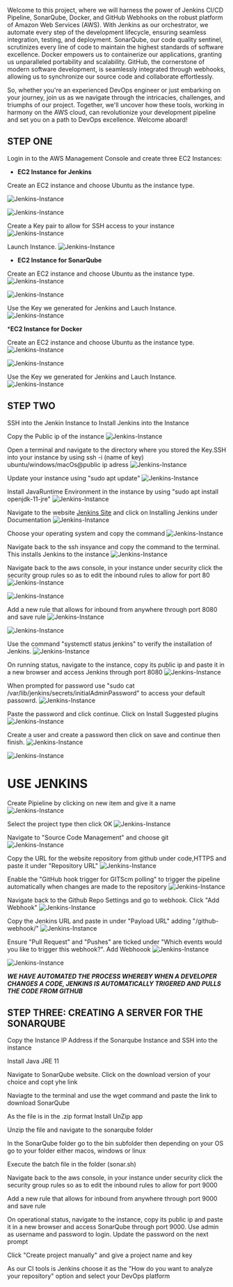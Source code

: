 

 Welcome to this project, where we will harness the power of Jenkins CI/CD Pipeline, SonarQube, Docker, and GitHub Webhooks on the robust platform of Amazon Web Services (AWS). With Jenkins as our orchestrator, we automate every step of the development lifecycle, ensuring seamless integration, testing, and deployment. SonarQube, our code quality sentinel, scrutinizes every line of code to maintain the highest standards of software excellence. Docker empowers us to containerize our applications, granting us unparalleled portability and scalability. GitHub, the cornerstone of modern software development, is seamlessly integrated through webhooks, allowing us to synchronize our source code and collaborate effortlessly.

So, whether you're an experienced DevOps engineer or just embarking on your journey, join us as we navigate through the intricacies, challenges, and triumphs of our project. Together, we'll uncover how these tools, working in harmony on the AWS cloud, can revolutionize your development pipeline and set you on a path to DevOps excellence. Welcome aboard!

## STEP ONE

Login in to the AWS Management Console and create three EC2 Instances:

* **EC2 Instance for Jenkins**

Create an EC2 instance and choose Ubuntu as the instance type. 

![Jenkins-Instance](/assets/images/favicon/EC2Jenkins.PNG)

![Jenkins-Instance](/assets/images/favicon/EC2jENKINS2.PNG)

Create a Key pair to allow for SSH access to your instance
![Jenkins-Instance](/assets/images/favicon/EC2JENKINS3.PNG)

Launch Instance.
![Jenkins-Instance](/assets/images/favicon/EC2JENKINS4.PNG)


* **EC2 Instance for SonarQube**

Create an EC2 instance and choose Ubuntu as the instance type. 
![Jenkins-Instance](/assets/images/favicon/EC2SONARQUBE1.PNG)

![Jenkins-Instance](/assets/images/favicon/EC2SONARQUBE2.PNG)

Use the Key we generated for Jenkins and Lauch Instance.
![Jenkins-Instance](/assets/images/favicon/EC2SONARQUBE3.PNG)

***EC2 Instance for Docker**

Create an EC2 instance and choose Ubuntu as the instance type.
![Jenkins-Instance](/assets/images/favicon/EC2DOCKER.PNG)

![Jenkins-Instance](/assets/images/favicon/EC2DOCKER2.PNG)

Use the Key we generated for Jenkins and Lauch Instance.
![Jenkins-Instance](/assets/images/favicon/EC2DOCKER3.PNG)

## STEP TWO

SSH into the Jenkin Instance to Install Jenkins into the Instance

Copy the Public ip of the instance
![Jenkins-Instance](/assets/images/favicon/IPPIC.PNG)

Open a terminal and navigate to the directory where you stored the Key.SSH into your instance by using ssh -i (name of key) ubuntu/windows/macOs@public ip adress
![Jenkins-Instance](/assets/images/favicon/Terminal.PNG)

Update your instance using "sudo apt update"
![Jenkins-Instance](/assets/images/favicon/Update.PNG)

Install JavaRuntime Environment in the instance by using "sudo apt install openjdk-11-jre"
![Jenkins-Instance](/assets/images/favicon/installJRE.PNG)

Navigate to the website [Jenkins Site](jenkins.io) and click on Installing Jenkins under Documentation
![Jenkins-Instance](/assets/images/favicon/JenkinsWebsite.PNG)

Choose your operating system and copy the command
![Jenkins-Instance](/assets/images/favicon/copycode.PNG)

Navigate back to the ssh insyance and copy the command to the terminal. This installs Jenkins to the instance
![Jenkins-Instance](/assets/images/favicon/COPYJENKINCODE.PNG)

Navigate back to the aws console, in your instance under security click the security group rules so as to edit the inbound rules to allow for port 80
![Jenkins-Instance](/assets/images/favicon/Networking.PNG)

![Jenkins-Instance](/assets/images/favicon/securitygroups.PNG)

Add a new rule that allows for inbound from anywhere through port 8080 and save rule
![Jenkins-Instance](/assets/images/favicon/EDITINBOUDRULES.PNG)

![Jenkins-Instance](/assets/images/favicon/Port8080.PNG)

Use the command "systemctl status jenkins" to verify the installation of Jenkins.
![Jenkins-Instance](/assets/images/favicon/validateinstallation.PNG)

On running status, navigate to the instance, copy its public ip and paste it in a new browser and access Jenkins through port 8080
![Jenkins-Instance](/assets/images/favicon/url.PNG)

When prompted for password use "sudo cat /var/lib/jenkins/secrets/initialAdminPassword" to access your default passowrd.
![Jenkins-Instance](/assets/images/favicon/jenkinspassword.PNG)

Paste the password and click continue. Click on Install Suggested plugins
![Jenkins-Instance](/assets/images/favicon/clickselectedplugins.PNG)


Create a user and create a password then click on save and continue then finish. 
![Jenkins-Instance](/assets/images/favicon/CreateUser.PNG)

![Jenkins-Instance](/assets/images/favicon/saveandfinish.PNG)

# USE JENKINS

Create Pipieline by clicking on new item and give it a name
![Jenkins-Instance](/assets/images/favicon/NewItem.PNG)

Select the project type then click OK
![Jenkins-Instance](/assets/images/favicon/ProjectType.PNG)

Navigate to "Source Code Management" and choose git
![Jenkins-Instance](/assets/images/favicon/SourceCodeManagement.PNG)

Copy the URL for the website repository from github under code,HTTPS and paste it under "Repository URL"
![Jenkins-Instance](/assets/images/favicon/URLRepository.PNG)

Enable the "GitHub hook trigger for GITScm polling" to trigger the pipeline automatically when changes are made to the repository
![Jenkins-Instance](/assets/images/favicon/GithubHookTrigger.PNG)

Navigate back to the Github Repo Settings and go to webhook. Click "Add Webhook"
![Jenkins-Instance](/assets/images/favicon/AddWebhook.PNG)

Copy the Jenkins URL and paste in under "Payload URL" adding "/github-webhook/"
![Jenkins-Instance](/assets/images/favicon/PayloadURL.PNG)

Ensure "Pull Request" and "Pushes" are ticked under "Which events would you like to trigger this webhook?". Add Webhoook
![Jenkins-Instance](/assets/images/favicon/PullRequestsandPushes.PNG)

![Jenkins-Instance](/assets/images/favicon/PullRequestsandPushes2.PNG)




***WE HAVE AUTOMATED THE PROCESS WHEREBY WHEN A DEVELOPER CHANGES A CODE, JENKINS IS AUTOMATICALLY TRIGERED AND PULLS THE CODE FROM GITHUB***


## STEP THREE: CREATING A SERVER FOR THE SONARQUBE

Copy the Instance IP Address if the Sonarqube Instance and SSH into the instance


Install Java JRE 11 


Navigate to SonarQube website. Click on the download version of your choice and copt yhe link

Naviagte to the terminal and use the wget command and paste the link to download SonarQube


As the file is in the .zip format Install UnZip app

Unzip the file and navigate to the sonarqube folder

In the SonarQube folder go to the bin subfolder then depending on your OS go to your folder either macos, windows or linux

Execute the batch file in the folder (sonar.sh)

Navigate back to the aws console, in your instance under security click the security group rules so as to edit the inbound rules to allow for port 9000

Add a new rule that allows for inbound from anywhere through port 9000 and save rule

On operational status, navigate to the instance, copy its public ip and paste it in a new browser and access SonarQube through port 9000. Use admin as username and password to login. Update the password on the next prompt


Click "Create project manually" and give a project name and key


As our CI tools is Jenkins choose it as the "How do you want to analyze your repository" option and select your DevOps platform










  
